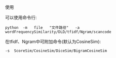 使用

可以使用命令行:

    python  -m   file   "文件路径"   -a   wordFrequencySimilarity/DLD/tfidf/Ngram/scancode 

在tfidf、Ngram中可附加命令(默认为CosineSim):

    -s  ScoreSim/CosineSim/DiceSim/BigramCosineSim


